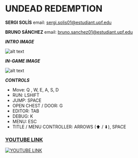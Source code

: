 # UNDEAD REDEMPTION

**SERGI SOLÍS**
email: sergi.solis01@estudiant.upf.edu

**BRUNO SÁNCHEZ**
email: bruno.sanchez01@estudiant.upf.edu

***INTRO IMAGE***

![alt text](https://github.com/SergiSolis/Undead-Redemption_JE-3D-Project/blob/main/title.png?raw=true)

***IN-GAME IMAGE***

![alt text](https://github.com/SergiSolis/Undead-Redemption_JE-3D-Project/blob/main/game.png?raw=true)

***CONTROLS***

- Move: Q , W, E, A, S, D
- RUN: LSHIFT
- JUMP: SPACE
- OPEN CHEST / DOOR: G
- EDITOR: TAB
- DEBUG: K
- MENU: ESC
- TITLE / MENU CONTROLLER: ARROWS (⬆ / ⬇), SPACE

### [YOUTUBE LINK](https://youtu.be/V0yNDMxz1fc)
[![YOUTUBE LINK](https://github.com/SergiSolis/Undead-Redemption_JE-3D-Project/blob/main/final.png?raw=true)](https://youtu.be/V0yNDMxz1fc)

